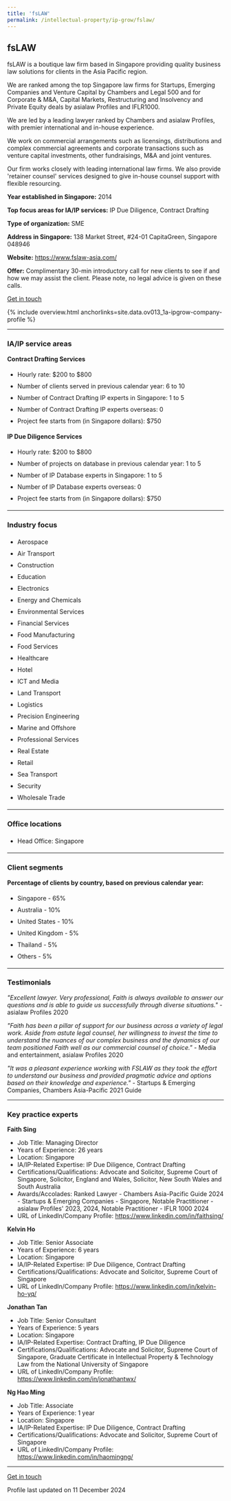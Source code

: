 ```yaml
---
title: 'fsLAW'
permalink: /intellectual-property/ip-grow/fslaw/
---
```


## fsLAW

fsLAW is a boutique law firm based in Singapore providing quality business law solutions for clients in the Asia Pacific region.

We are ranked among the top Singapore law firms for Startups, Emerging Companies and Venture Capital by Chambers and Legal 500 and for Corporate & M&A, Capital Markets, Restructuring and Insolvency and Private Equity deals by asialaw Profiles and IFLR1000.

We are led by a leading lawyer ranked by Chambers and asialaw Profiles, with premier international and in-house experience.

We work on commercial arrangements such as licensings, distributions and complex commercial agreements and corporate transactions such as venture capital investments, other fundraisings, M&A and joint ventures.

Our firm works closely with leading international law firms. We also provide 'retainer counsel' services designed to give in-house counsel support with flexible resourcing.

<b>Year established in Singapore:</b> 2014

<b>Top focus areas for IA/IP services:</b> IP Due Diligence, Contract Drafting

<b>Type of organization:</b> SME

<b>Address in Singapore:</b> 138 Market Street, #24-01 CapitaGreen, Singapore 048946

<b>Website:</b> <a href='https://www.fslaw-asia.com/'>https://www.fslaw-asia.com/</a>

<b>Offer:</b> Complimentary 30-min introductory call for new clients to see if and how we may assist the client. Please note, no legal advice is given on these calls.

<a class='btn' href='https://form.gov.sg/67565a125552d17a8f18542e' target='_blank' rel='noopener'>Get in touch</a>

{% include overview.html anchorlinks=site.data.ov013_1a-ipgrow-company-profile %}

---
<a name='ip-related-service-areas'></a>
### IA/IP service areas

**Contract Drafting Services**

<ul>
<li style='line-height: 27px; margin: 0px 0px !important'>Hourly rate:  $200 to $800</li>
<li style='line-height: 27px; margin: 0px 0px !important'>Number of clients served in previous calendar year: 6 to 10</li>
<li style='line-height: 27px; margin: 0px 0px !important'>Number of Contract Drafting IP experts in Singapore: 1 to 5</li>
<li style='line-height: 27px; margin: 0px 0px !important'>Number of Contract Drafting IP experts overseas: 0</li>
<li style='line-height: 27px; margin: 0px 0px !important'>Project fee starts from (in Singapore dollars): $750</li>
</ul>

**IP Due Diligence Services**

<ul>
<li style='line-height: 27px; margin: 0px 0px !important'>Hourly rate:  $200 to $800</li>
<li style='line-height: 27px; margin: 0px 0px !important'>Number of projects on database in previous calendar year: 1 to 5</li>
<li style='line-height: 27px; margin: 0px 0px !important'>Number of IP Database experts in Singapore: 1 to 5</li>
<li style='line-height: 27px; margin: 0px 0px !important'>Number of IP Database experts overseas: 0</li>
<li style='line-height: 27px; margin: 0px 0px !important'>Project fee starts from (in Singapore dollars):  $750</li>
</ul>

---
<a name='industry-focus'></a>
### Industry focus

<ul><li style='line-height: 27px; margin: 0px 0px !important'> Aerospace</li><li style='line-height: 27px; margin: 0px 0px !important'>Air Transport</li><li style='line-height: 27px; margin: 0px 0px !important'>Construction</li><li style='line-height: 27px; margin: 0px 0px !important'>Education</li><li style='line-height: 27px; margin: 0px 0px !important'>Electronics</li><li style='line-height: 27px; margin: 0px 0px !important'>Energy and Chemicals</li><li style='line-height: 27px; margin: 0px 0px !important'>Environmental Services</li><li style='line-height: 27px; margin: 0px 0px !important'>Financial Services</li><li style='line-height: 27px; margin: 0px 0px !important'>Food Manufacturing</li><li style='line-height: 27px; margin: 0px 0px !important'>Food Services</li><li style='line-height: 27px; margin: 0px 0px !important'>Healthcare</li><li style='line-height: 27px; margin: 0px 0px !important'>Hotel</li><li style='line-height: 27px; margin: 0px 0px !important'>ICT and Media</li><li style='line-height: 27px; margin: 0px 0px !important'>Land Transport</li><li style='line-height: 27px; margin: 0px 0px !important'>Logistics</li><li style='line-height: 27px; margin: 0px 0px !important'>Precision Engineering</li><li style='line-height: 27px; margin: 0px 0px !important'>Marine and Offshore</li><li style='line-height: 27px; margin: 0px 0px !important'>Professional Services</li><li style='line-height: 27px; margin: 0px 0px !important'>Real Estate</li><li style='line-height: 27px; margin: 0px 0px !important'>Retail</li><li style='line-height: 27px; margin: 0px 0px !important'>Sea Transport</li><li style='line-height: 27px; margin: 0px 0px !important'>Security</li><li style='line-height: 27px; margin: 0px 0px !important'>Wholesale Trade</li></ul>

---
<a name='office-locations'></a>
### Office locations

<ul><li style='line-height: 27px; margin: 0px 0px !important'> Head Office: Singapore</li></ul>

---
<a name='client-segments'></a>
### Client segments

**Percentage of clients by country, based on previous calendar year:**

<ul><li style='line-height: 27px; margin: 0px 0px !important'> Singapore - 65%</li><li style='line-height: 27px; margin: 0px 0px !important'>Australia - 10%</li><li style='line-height: 27px; margin: 0px 0px !important'>United States - 10%</li><li style='line-height: 27px; margin: 0px 0px !important'>United Kingdom - 5%</li><li style='line-height: 27px; margin: 0px 0px !important'>Thailand - 5%</li><li style='line-height: 27px; margin: 0px 0px !important'>Others - 5%</li></ul>

---
<a name='testimonials'></a>
### Testimonials

*"Excellent lawyer. Very professional, Faith is always available to answer our questions and is able to guide us successfully through diverse situations."* - asialaw Profiles 2020

*"Faith has been a pillar of support for our business across a variety of legal work. Aside from astute legal counsel, her willingness to invest the time to understand the nuances of our complex business and the dynamics of our team positioned Faith well as our commercial counsel of choice."* - Media and entertainment, asialaw Profiles 2020

*"It was a pleasant experience working with FSLAW as they took the effort to understand our business and provided pragmatic advice and options based on their knowledge and experience."* - Startups & Emerging Companies, Chambers Asia-Pacific 2021 Guide




---
<a name='key-practice-experts'></a>
### Key practice experts

**Faith Sing**

- Job Title: Managing Director
- Years of Experience: 26 years
- Location: Singapore
- IA/IP-Related Expertise: IP Due Diligence, Contract Drafting
- Certifications/Qualifications: Advocate and Solicitor, Supreme Court of Singapore, Solicitor, England and Wales, Solicitor, New South Wales and South Australia
- Awards/Accolades: Ranked Lawyer - Chambers Asia-Pacific Guide 2024 - Startups & Emerging Companies - Singapore, Notable Practitioner - asialaw Profiles' 2023, 2024, Notable Practitioner - IFLR 1000 2024
- URL of LinkedIn/Company Profile: <a href="https://www.linkedin.com/in/faithsing/" target="_blank" rel="noopener">https://www.linkedin.com/in/faithsing/</a>

**Kelvin Ho**
- Job Title: Senior Associate
- Years of Experience: 6 years
- Location: Singapore
- IA/IP-Related Expertise: IP Due Diligence, Contract Drafting
- Certifications/Qualifications: Advocate and Solicitor, Supreme Court of Singapore
- URL of LinkedIn/Company Profile: 
<a href="https://www.linkedin.com/in/kelvin-ho-yq/" target="_blank" rel="noopener">https://www.linkedin.com/in/kelvin-ho-yq/</a>  

**Jonathan Tan**

- Job Title: Senior Consultant
- Years of Experience: 5 years
- Location: Singapore
- IA/IP-Related Expertise: Contract Drafting, IP Due Diligence
- Certifications/Qualifications: Advocate and Solicitor, Supreme Court of Singapore, Graduate Certificate in Intellectual Property & Technology Law from the National University of Singapore
- URL of LinkedIn/Company Profile: <a href="https://www.linkedin.com/in/jonathantwx/" target="_blank" rel="noopener">https://www.linkedin.com/in/jonathantwx/</a>  

**Ng Hao Ming**

- Job Title: Associate
- Years of Experience: 1 year
- Location: Singapore
- IA/IP-Related Expertise: IP Due Diligence, Contract Drafting
- Certifications/Qualifications: Advocate and Solicitor, Supreme Court of Singapore
- URL of LinkedIn/Company Profile: <a href="https://www.linkedin.com/in/haomingng/" target="_blank" rel="noopener">https://www.linkedin.com/in/haomingng/</a>  


---
<p>
<a class='btn' href='https://form.gov.sg/67565a125552d17a8f18542e' target='_blank' rel='noopener'>Get in touch</a>
</p>
Profile last updated on 11 December 2024
